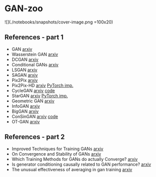 # GAN-zoo

![](./notebooks/snapshots/cover-image.png =100x20)

## References - part 1

 * GAN [arxiv](https://arxiv.org/abs/1406.2661)
 * Wasserstein GAN [arxiv](https://arxiv.org/abs/1701.07875)
 * DCGAN [arxiv](https://arxiv.org/abs/1511.06434)
 * Conditional GANs [arxiv](https://arxiv.org/abs/1411.1784)
 * LSGAN [arxiv](https://arxiv.org/abs/1611.04076)
 * SAGAN [arxiv](https://arxiv.org/abs/1805.08318)
 * Pix2Pix [arxiv](https://arxiv.org/abs/1611.07004)
 * Pix2Pix-HD [arxiv](https://arxiv.org/abs/1711.11585) [PyTorch imp.](https://github.com/NVIDIA/pix2pixHD)
 * CycleGAN [arxiv](https://arxiv.org/abs/1703.10593) [code](https://github.com/junyanz/pytorch-CycleGAN-and-pix2pix)
 * StarGAN [arxiv](https://arxiv.org/abs/1711.09020) [PyTorch imp.](https://github.com/yunjey/stargan)
 * Geometric GAN [arxiv](https://arxiv.org/abs/1705.02894)
 * InfoGAN [arxiv](https://arxiv.org/abs/1606.03657)
 * BigGAN [arxiv](https://arxiv.org/abs/1809.11096)
 * ConSinGAN [arxiv](https://arxiv.org/abs/2003.11512) [code](https://github.com/tohinz/ConSinGAN)
 * OT-GAN [arxiv](https://arxiv.org/abs/1803.05573)

## References - part 2
 
 * Improved Techniques for Training GANs [arxiv](https://arxiv.org/abs/1606.03498)
 * On Convergence and Stability of GANs [arxiv](https://arxiv.org/abs/1705.07215)
 * Which Training Methods for GANs do actually Converge? [arxiv](https://arxiv.org/abs/1801.04406)
 * Is generator conditioning causally related to GAN performance? [arxiv](https://arxiv.org/abs/1802.08768)
 * The unusual effectiveness of averaging in gan training [arxiv](https://arxiv.org/abs/1806.04498) 
